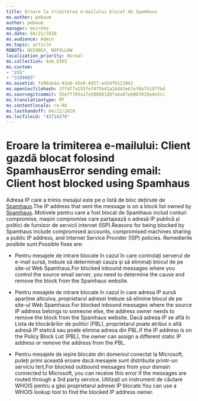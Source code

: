 ```yaml
---
title: Eroare la trimiterea e-mailului blocat de SpamHaus
ms.author: pebaum
author: pebaum
manager: mnirkhe
ms.date: 04/21/2020
ms.audience: Admin
ms.topic: article
ROBOTS: NOINDEX, NOFOLLOW
localization_priority: Normal
ms.collection: Adm_O365
ms.custom:
- "255"
- "3100003"
ms.assetid: fa98ab4a-92eb-45e9-8d57-ad10fb123042
ms.openlocfilehash: 3ff4f7a155fe74f5b42a1bd43e67ef0a751d7fbd
ms.sourcegitcommit: 55eff703a17e500681d8fa6a87eb067019ade3cc
ms.translationtype: MT
ms.contentlocale: ro-RO
ms.lasthandoff: 04/22/2020
ms.locfileid: "43714270"
---
```

# <a name="error-sending-email-client-host-blocked-using-spamhaus"></a><span data-ttu-id="f557c-102">Eroare la trimiterea e-mailului: Client gazdă blocat folosind Spamhaus</span><span class="sxs-lookup"><span data-stu-id="f557c-102">Error sending email: Client host blocked using Spamhaus</span></span>

<span data-ttu-id="f557c-103">Adresa IP care a trimis mesajul este pe o listă de bloc deținute de [Spamhaus](https://go.microsoft.com/fwlink/p/?linkid=123245).</span><span class="sxs-lookup"><span data-stu-id="f557c-103">The IP address that sent the message is on a block list owned by [Spamhaus](https://go.microsoft.com/fwlink/p/?linkid=123245).</span></span> <span data-ttu-id="f557c-104">Motivele pentru care a fost blocat de Spamhaus includ conturi compromise, mașini compromise care partajează o adresă IP publică și politici de furnizor de servicii internet (ISP).</span><span class="sxs-lookup"><span data-stu-id="f557c-104">Reasons for being blocked by Spamhaus include compromised accounts, compromised machines sharing a public IP address, and Internet Service Provider (ISP) policies.</span></span> <span data-ttu-id="f557c-105">Remedierile posibile sunt:</span><span class="sxs-lookup"><span data-stu-id="f557c-105">Possible fixes are:</span></span>
  
- <span data-ttu-id="f557c-106">Pentru mesajele de intrare blocate în cazul în care controlați serverul de e-mail sursă, trebuie să determinați cauza și să eliminați blocul de pe site-ul Web Spamhaus.</span><span class="sxs-lookup"><span data-stu-id="f557c-106">For blocked inbound messages where you control the source email server, you need to determine the cause and remove the block from the Spamhaus website.</span></span>

- <span data-ttu-id="f557c-107">Pentru mesajele de intrare blocate în cazul în care adresa IP sursă aparține altcuiva, proprietarul adresei trebuie să elimine blocul de pe site-ul Web Spamhaus.</span><span class="sxs-lookup"><span data-stu-id="f557c-107">For blocked inbound messages where the source IP address belongs to someone else, the address owner needs to remove the block from the Spamhaus website.</span></span> <span data-ttu-id="f557c-108">Dacă adresa IP se află în Lista de blocărărilor de politici (PBL), proprietarul poate atribui o altă adresă IP statică sau poate elimina adresa din PBL.</span><span class="sxs-lookup"><span data-stu-id="f557c-108">If the IP address is on the Policy Block List (PBL), the owner can assign a different static IP address or remove the address from the PBL.</span></span>

- <span data-ttu-id="f557c-109">Pentru mesajele de ieșire blocate din domeniul conectat la Microsoft, puteți primi această eroare dacă mesajele sunt distribuite printr-un serviciu terț.</span><span class="sxs-lookup"><span data-stu-id="f557c-109">For blocked outbound messages from your domain connected to Microsoft, you can receive this error if the messages are routed through a 3rd party service.</span></span> <span data-ttu-id="f557c-110">Utilizați un instrument de căutare WHOIS pentru a găsi proprietarul adresei IP blocate.</span><span class="sxs-lookup"><span data-stu-id="f557c-110">You can use a WHOIS lookup tool to find the blocked IP address owner.</span></span>
